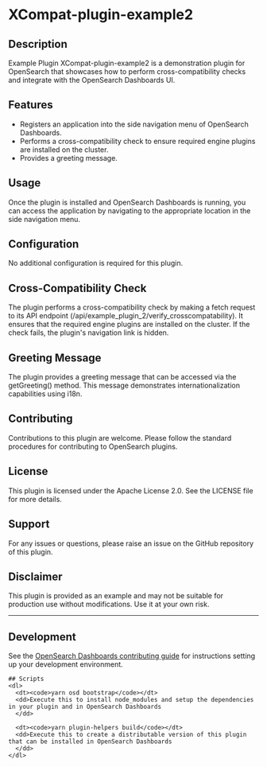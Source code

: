 # XCompat-plugin-example2

## Description
Example Plugin XCompat-plugin-example2 is a demonstration plugin for OpenSearch that showcases how to perform cross-compatibility checks and integrate with the OpenSearch Dashboards UI.

## Features
* Registers an application into the side navigation menu of OpenSearch Dashboards.
* Performs a cross-compatibility check to ensure required engine plugins are installed on the cluster.
* Provides a greeting message.

## Usage
Once the plugin is installed and OpenSearch Dashboards is running, you can access the application by navigating to the appropriate location in the side navigation menu.

## Configuration
No additional configuration is required for this plugin.

## Cross-Compatibility Check
The plugin performs a cross-compatibility check by making a fetch request to its API endpoint (/api/example_plugin_2/verify_crosscompatability). It ensures that the required engine plugins are installed on the cluster. If the check fails, the plugin's navigation link is hidden.

## Greeting Message
The plugin provides a greeting message that can be accessed via the getGreeting() method. This message demonstrates internationalization capabilities using i18n.

## Contributing
Contributions to this plugin are welcome. Please follow the standard procedures for contributing to OpenSearch plugins.

## License
This plugin is licensed under the Apache License 2.0. See the LICENSE file for more details.

## Support
For any issues or questions, please raise an issue on the GitHub repository of this plugin.

## Disclaimer
This plugin is provided as an example and may not be suitable for production use without modifications. Use it at your own risk.

---

## Development

See the [OpenSearch Dashboards contributing
guide](https://github.com/opensearch-project/OpenSearch-Dashboards/blob/main/CONTRIBUTING.md) for instructions
setting up your development environment.

    ## Scripts
    <dl>
      <dt><code>yarn osd bootstrap</code></dt>
      <dd>Execute this to install node_modules and setup the dependencies in your plugin and in OpenSearch Dashboards
      </dd>

      <dt><code>yarn plugin-helpers build</code></dt>
      <dd>Execute this to create a distributable version of this plugin that can be installed in OpenSearch Dashboards
      </dd>
    </dl>
